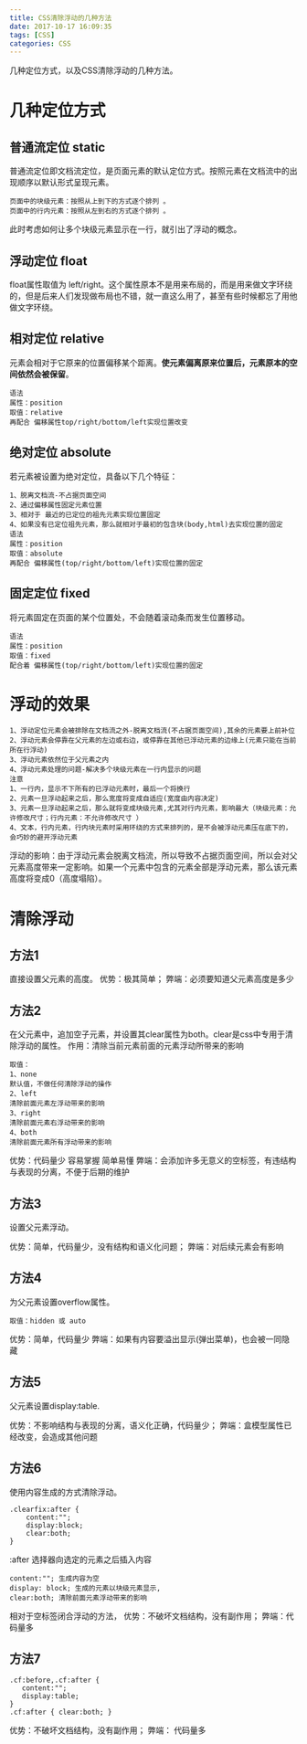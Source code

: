 ```yaml
---
title: CSS清除浮动的几种方法
date: 2017-10-17 16:09:35
tags: [CSS]
categories: CSS
---
```

几种定位方式，以及CSS清除浮动的几种方法。
<!--more-->
# 几种定位方式 #
## 普通流定位 static ##
普通流定位即文档流定位，是页面元素的默认定位方式。按照元素在文档流中的出现顺序以默认形式呈现元素。

	页面中的块级元素：按照从上到下的方式逐个排列 。
	页面中的行内元素：按照从左到右的方式逐个排列 。

此时考虑如何让多个块级元素显示在一行，就引出了浮动的概念。
## 浮动定位 float ##
float属性取值为 left/right。这个属性原本不是用来布局的，而是用来做文字环绕的，但是后来人们发现做布局也不错，就一直这么用了，甚至有些时候都忘了用他做文字环绕。
## 相对定位 relative ##
元素会相对于它原来的位置偏移某个距离。**使元素偏离原来位置后，元素原本的空间依然会被保留**。

	语法
	属性：position
	取值：relative
	再配合 偏移属性top/right/bottom/left实现位置改变
## 绝对定位 absolute ##
若元素被设置为绝对定位，具备以下几个特征：

	1、脱离文档流-不占据页面空间
	2、通过偏移属性固定元素位置
	3、相对于 最近的已定位的祖先元素实现位置固定
	4、如果没有已定位祖先元素，那么就相对于最初的包含块(body,html)去实现位置的固定 
	语法
	属性：position
	取值：absolute
	再配合 偏移属性(top/right/bottom/left)实现位置的固定
## 固定定位 fixed ##
将元素固定在页面的某个位置处，不会随着滚动条而发生位置移动。

	语法
	属性：position
	取值：fixed
	配合着 偏移属性(top/right/bottom/left)实现位置的固定
# 浮动的效果
	1、浮动定位元素会被排除在文档流之外-脱离文档流(不占据页面空间),其余的元素要上前补位
	2、浮动元素会停靠在父元素的左边或右边，或停靠在其他已浮动元素的边缘上(元素只能在当前所在行浮动)
	3、浮动元素依然位于父元素之内
	4、浮动元素处理的问题-解决多个块级元素在一行内显示的问题 
	注意
	1、一行内，显示不下所有的已浮动元素时，最后一个将换行
	2、元素一旦浮动起来之后，那么宽度将变成自适应(宽度由内容决定)
	3、元素一旦浮动起来之后，那么就将变成块级元素,尤其对行内元素，影响最大（块级元素：允许修改尺寸；行内元素：不允许修改尺寸 ） 
	4、文本，行内元素，行内块元素时采用环绕的方式来排列的，是不会被浮动元素压在底下的，会巧妙的避开浮动元素

浮动的影响：由于浮动元素会脱离文档流，所以导致不占据页面空间，所以会对父元素高度带来一定影响。如果一个元素中包含的元素全部是浮动元素，那么该元素高度将变成0（高度塌陷）。
# 清除浮动 #
## 方法1 ##
直接设置父元素的高度。
优势：极其简单；
弊端：必须要知道父元素高度是多少
## 方法2 ##
在父元素中，追加空子元素，并设置其clear属性为both。clear是css中专用于清除浮动的属性。
作用：清除当前元素前面的元素浮动所带来的影响

	取值：
	1、none
	默认值，不做任何清除浮动的操作
	2、left
	清除前面元素左浮动带来的影响
	3、right
	清除前面元素右浮动带来的影响
	4、both
	清除前面元素所有浮动带来的影响
优势：代码量少 容易掌握 简单易懂
弊端：会添加许多无意义的空标签，有违结构与表现的分离，不便于后期的维护
## 方法3 ##
设置父元素浮动。

优势：简单，代码量少，没有结构和语义化问题；
弊端：对后续元素会有影响 
## 方法4 ##
为父元素设置overflow属性。

	取值：hidden 或 auto
优势：简单，代码量少
弊端：如果有内容要溢出显示(弹出菜单)，也会被一同隐藏
## 方法5 ##
父元素设置display:table.

优势：不影响结构与表现的分离，语义化正确，代码量少；
弊端：盒模型属性已经改变，会造成其他问题
## 方法6 ##
使用内容生成的方式清除浮动。

	.clearfix:after {
		content:"";
		display:block;
		clear:both;
	}

:after 选择器向选定的元素之后插入内容 

	content:""; 生成内容为空
	display: block; 生成的元素以块级元素显示,
	clear:both; 清除前面元素浮动带来的影响
相对于空标签闭合浮动的方法，
优势：不破坏文档结构，没有副作用；
弊端：代码量多
## 方法7 ##
	.cf:before,.cf:after {
	   content:"";
	   display:table;
	}
	.cf:after { clear:both; }

优势：不破坏文档结构，没有副作用；
弊端： 代码量多 